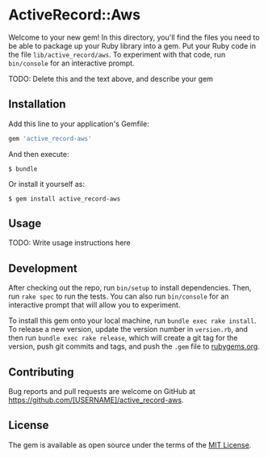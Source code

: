 # ActiveRecord::Aws

Welcome to your new gem! In this directory, you'll find the files you need to be able to package up your Ruby library into a gem. Put your Ruby code in the file `lib/active_record/aws`. To experiment with that code, run `bin/console` for an interactive prompt.

TODO: Delete this and the text above, and describe your gem

## Installation

Add this line to your application's Gemfile:

```ruby
gem 'active_record-aws'
```

And then execute:

    $ bundle

Or install it yourself as:

    $ gem install active_record-aws

## Usage

TODO: Write usage instructions here

## Development

After checking out the repo, run `bin/setup` to install dependencies. Then, run `rake spec` to run the tests. You can also run `bin/console` for an interactive prompt that will allow you to experiment.

To install this gem onto your local machine, run `bundle exec rake install`. To release a new version, update the version number in `version.rb`, and then run `bundle exec rake release`, which will create a git tag for the version, push git commits and tags, and push the `.gem` file to [rubygems.org](https://rubygems.org).

## Contributing

Bug reports and pull requests are welcome on GitHub at https://github.com/[USERNAME]/active_record-aws.

## License

The gem is available as open source under the terms of the [MIT License](https://opensource.org/licenses/MIT).
